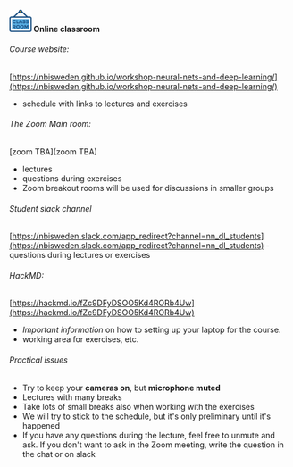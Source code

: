 #### <img border="0" src="icons/classroom.svg" width="40" height="40"> Online classroom


###### Course website:   
[https://nbisweden.github.io/workshop-neural-nets-and-deep-learning/](https://nbisweden.github.io/workshop-neural-nets-and-deep-learning/)
- schedule with links to lectures and exercises
###### The Zoom Main room:  
[zoom TBA](zoom TBA)
- lectures
- questions during exercises
- Zoom breakout rooms will be used for discussions in smaller groups
###### Student slack channel  
[https://nbisweden.slack.com/app_redirect?channel=nn_dl_students](https://nbisweden.slack.com/app_redirect?channel=nn_dl_students)
    - questions during lectures or exercises
###### HackMD:
[https://hackmd.io/fZc9DFyDSOO5Kd4RORb4Uw](https://hackmd.io/fZc9DFyDSOO5Kd4RORb4Uw)
- *Important information* on how to setting up your laptop for the course.
- working area for exercises, etc.


###### Practical issues
- Try to keep your **cameras on**, but **microphone muted**
- Lectures with many breaks
- Take lots of small breaks also when working with the exercises
- We will try to stick to the schedule, but it's only preliminary
until it's happened
- If you have any questions during the lecture, feel free to unmute
 and ask. If you don't want to ask in the Zoom meeting, write the
  question in the chat or on slack
